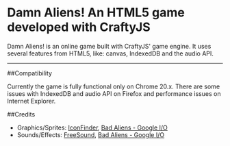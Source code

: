 # Damn Aliens! An HTML5 game developed with CraftyJS
Damn Aliens! is an online game built with CraftyJS' game engine. It uses several features from HTML5, like: canvas, IndexedDB and the audio API.

***

##Compatibility

Currently the game is fully functional only on Chrome 20.x. There are some issues with IndexedDB and audio API on Firefox and performance issues on Internet Explorer.

##Credits

* Graphics/Sprites: [IconFinder](http://www.iconfinder.net), [Bad Aliens - Google I/O](http://io-2011-html5-games-hr.appspot.com/)
* Sounds/Effects: [FreeSound](http://www.freesound.org/), [Bad Aliens - Google I/O](http://io-2011-html5-games-hr.appspot.com/)
